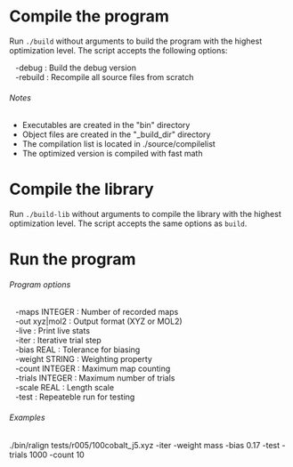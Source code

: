 Compile the program
===================

Run `./build` without arguments to build the program with the highest
optimization level. The script accepts the following options:

&ensp; -debug : Build the debug version  
&ensp; -rebuild : Recompile all source files from scratch  

###### Notes

* Executables are created in the "bin" directory
* Object files are created in the "_build_dir" directory
* The compilation list is located in ./source/compilelist
* The optimized version is compiled with fast math

Compile the library
===================

Run `./build-lib` without arguments to compile the library with the highest
optimization level. The script accepts the same options as `build`.

Run the program
===============

###### Program options

&ensp; -maps INTEGER : Number of recorded maps  
&ensp; -out xyz|mol2 : Output format (XYZ or MOL2)  
&ensp; -live : Print live stats  
&ensp; -iter : Iterative trial step  
&ensp; -bias REAL : Tolerance for biasing  
&ensp; -weight STRING : Weighting property  
&ensp; -count INTEGER : Maximum map counting  
&ensp; -trials INTEGER : Maximum number of trials  
&ensp; -scale REAL : Length scale  
&ensp; -test : Repeateble run for testing  
 
###### Examples
 
./bin/ralign tests/r005/100cobalt_j5.xyz -iter -weight mass -bias 0.17 -test -trials 1000 -count 10
